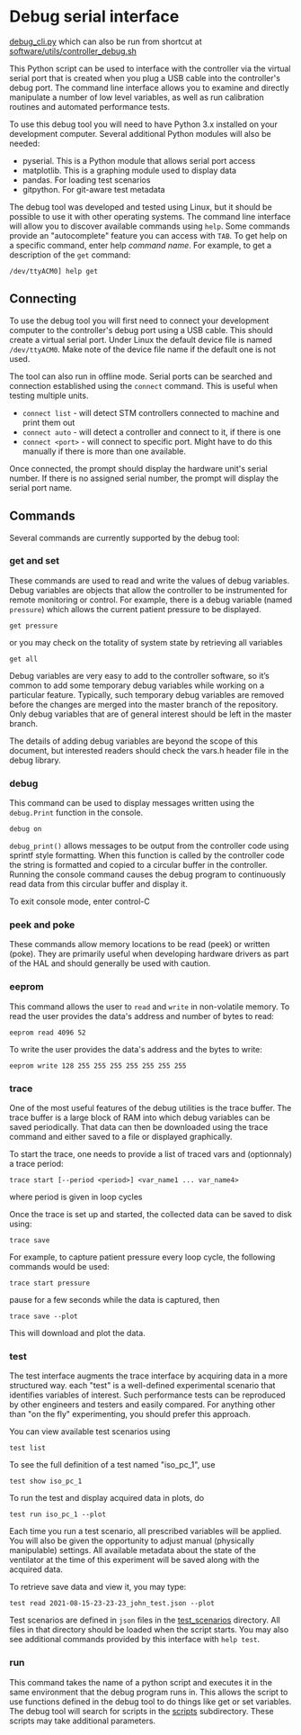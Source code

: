 # Debug serial interface

[debug_cli.py](debug_cli.py) which can also be run from shortcut at
[software/utils/controller_debug.sh](../controller_debug.sh)

This Python script can be used to interface with the controller via the virtual serial port that is created when you plug a USB cable into the controller's debug port. The command line interface allows you to examine and directly manipulate a number of low level variables, as well as run calibration routines and automated performance tests.

To use this debug tool you will need to have Python 3.x installed on your development computer.  Several additional Python modules will also be needed:
- pyserial.  This is a Python module that allows serial port access
- matplotlib.  This is a graphing module used to display data
- pandas. For  loading test scenarios
- gitpython.  For git-aware test metadata

The debug tool was developed and tested using Linux, but it should be possible to use it with other operating systems. The command line interface will allow you to discover available commands using `help`. Some commands provide an "autocomplete" feature you can access with `TAB`. To get help on a specific command, enter help _command name_.  For example, to get a description of the `get` command:
```
/dev/ttyACM0] help get
```

## Connecting

To use the debug tool you will first need to connect your development computer to the controller's debug port using a USB cable.  This should create a virtual serial port.  Under Linux the default device file is named `/dev/ttyACM0`.  Make note of the device file name if the default one is not used.

The tool can also run in offline mode. Serial ports can be searched and connection established using the `connect` command. This is useful when testing multiple units.

- `connect list` - will detect STM controllers connected to machine and print them out
- `connect auto` - will detect a controller and connect to it, if there is one
- `connect <port>` - will connect to specific port. Might have to do this manually if there is more than one available.

Once connected, the prompt should display the hardware unit's serial number. If there is no assigned serial number, the prompt will display the serial port name.

## Commands

Several commands are currently supported by the debug tool:

### get and set
These commands are used to read and write the values of debug variables.  Debug variables are objects that allow the controller to be instrumented for remote monitoring or control.  For example, there is a debug variable (named `pressure`) which allows the current patient pressure to be displayed.
```
get pressure
```
or you may check on the totality of system state by retrieving all variables

```
get all
```

Debug variables are very easy to add to the controller software, so it’s common to add some temporary debug variables while working on a particular feature. Typically, such temporary debug variables are removed before the changes are merged into the master branch of the repository.  Only debug variables that are of general interest should be left in the master branch.

The details of adding debug variables are beyond the scope of this document, but interested readers should check the vars.h header file in the debug library.

### debug

This command can be used to display messages written using the `debug.Print` function in the console.

```
debug on
```

`debug_print()` allows messages to be output from the controller code using sprintf style formatting.  When this function is called by the controller code the string is formatted and copied to a circular buffer in the controller.  Running the console command causes the debug program to continuously read data from this circular buffer and display it.

To exit console mode, enter control-C

### peek and poke
These commands allow memory locations to be read (peek) or written (poke).  They are primarily useful when developing hardware drivers as part of the HAL and should generally be used with caution.

### eeprom
This command allows the user to `read` and `write` in non-volatile memory.
To read the user provides the data's address and number of bytes to read:
```
eeprom read 4096 52
```
To write the user provides the data's address and the bytes to write:
```
eeprom write 128 255 255 255 255 255 255 255
```

### trace
One of the most useful features of the debug utilities is the trace buffer.  The trace buffer is a large block of RAM into which debug variables can be saved periodically.  That data can then be downloaded using the trace command and either saved to a file or displayed graphically.

To start the trace, one needs to provide a list of traced vars and (optionnaly) a trace period:
```
trace start [--period <period>] <var_name1 ... var_name4>
```
where period is given in loop cycles

Once the trace is set up and started, the collected data can be saved to disk using:
```
trace save
```
For example, to capture patient pressure every loop cycle, the following commands would be used:
```
trace start pressure
```
pause for a few seconds while the data is captured, then
```
trace save --plot
```
This will download and plot the data.

### test
The test interface augments the trace interface by acquiring data in a more structured way. each "test" is a well-defined experimental scenario that identifies variables of interest. Such performance tests can be reproduced by other engineers and testers and easily compared. For anything other than "on the fly" experimenting, you should prefer this approach.

You can view available test scenarios using
```
test list
```

To see the full definition of a test named "iso_pc_1", use
```
test show iso_pc_1
```

To run the test and display acquired data in plots, do
```
test run iso_pc_1 --plot
```

Each time you run a test scenario, all prescribed variables will be applied. You will also be given the opportunity to adjust manual (physically manipulable) settings. All available metadata about the state of the ventilator at the time of this experiment will be saved along with the acquired data.

To retrieve save data and view it, you may type:
```
test read 2021-08-15-23-23-23_john_test.json --plot
```

Test scenarios are defined in `json` files in the [test_scenarios](test_scenarios) directory. All files in that directory should be loaded when the script starts. You may also see additional commands provided by this interface with `help test`.

### run
This command takes the name of a python script and executes it in the same environment that the debug program runs in.  This allows the script to use functions defined in the debug tool to do things like get or set variables.
The debug tool will search for scripts in the [scripts](scripts) subdirectory. These scripts may take additional parameters.
